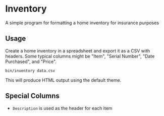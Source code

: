 # Inventory
A simple program for formatting a home inventory for insurance purposes

## Usage
Create a home inventory in a spreadsheet and export it as a CSV with headers. Some typical columns might be "Item", "Serial Number", "Date Purchased", and "Price".

```
bin/inventory data.csv
```

This will produce HTML output using the default theme.

## Special Columns
- `Description` is used as the header for each item

